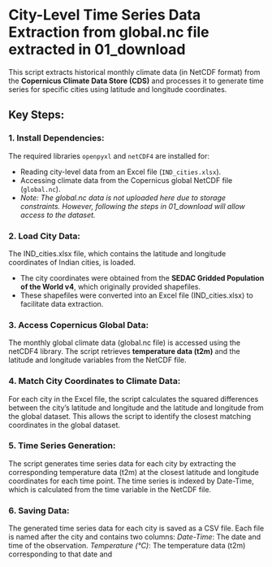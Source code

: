 # City-Level Time Series Data Extraction from global.nc file extracted in 01_download

This script extracts historical monthly climate data (in NetCDF format) from the **Copernicus Climate Data Store (CDS)** and processes it to generate time series for specific cities using latitude and longitude coordinates.

## Key Steps:

### 1. Install Dependencies:
The required libraries `openpyxl` and `netCDF4` are installed for:
- Reading city-level data from an Excel file (`IND_cities.xlsx`).
- Accessing climate data from the Copernicus global NetCDF file (`global.nc`).
- *Note: The global.nc data is not uploaded here due to storage constraints. However, following the steps in 01_download will allow access to the dataset.*

### 2. Load City Data: 
The IND_cities.xlsx file, which contains the latitude and longitude coordinates of Indian cities, is loaded.
- The city coordinates were obtained from the **SEDAC Gridded Population of the World v4**, which originally provided shapefiles.
- These shapefiles were converted into an Excel file (IND_cities.xlsx) to facilitate data extraction.

### 3. Access Copernicus Global Data:
The monthly global climate data (global.nc file) is accessed using the netCDF4 library. The script retrieves **temperature data (t2m)** and the latitude and longitude variables from the NetCDF file.

### 4. Match City Coordinates to Climate Data:
For each city in the Excel file, the script calculates the squared differences between the city’s latitude and longitude and the latitude and longitude from the global dataset. This allows the script to identify the closest matching coordinates in the global dataset.

### 5. Time Series Generation: 
The script generates time series data for each city by extracting the corresponding temperature data (t2m) at the closest latitude and longitude coordinates for each time point. The time series is indexed by Date-Time, which is calculated from the time variable in the NetCDF file.

### 6. Saving Data: 
The generated time series data for each city is saved as a CSV file. Each file is named after the city and contains two columns:
*Date-Time*: The date and time of the observation.
*Temperature (°C)*: The temperature data (t2m) corresponding to that date and

